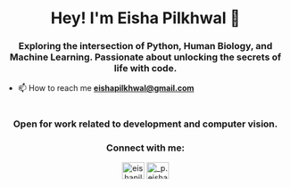# 
<h1 align="center">Hey! I'm Eisha Pilkhwal 🙌</h1>
<h3 align="center">Exploring the intersection of Python, Human Biology, and Machine Learning.
Passionate about unlocking the secrets of life with code.</h3>


- 📫 How to reach me **eishapilkhwal@gmail.com**

# 

<h3 align="center">Open for work related to development and computer vision.</h3>
<h3 align="center">Connect with me:</h3>
<p align="center">
<a href="https://www.linkedin.com/in/eishapilkhwal" target="blank"><img align="center" src="https://raw.githubusercontent.com/rahuldkjain/github-profile-readme-generator/master/src/images/icons/Social/linked-in-alt.svg" alt="eishapilkhwal" height="30" width="40" /></a>
<a href="https://instagram.com/_p.eisha_" target="blank"><img align="center" src="https://raw.githubusercontent.com/rahuldkjain/github-profile-readme-generator/master/src/images/icons/Social/instagram.svg" alt="_p.eisha_" height="30" width="40" /></a>
</p>
